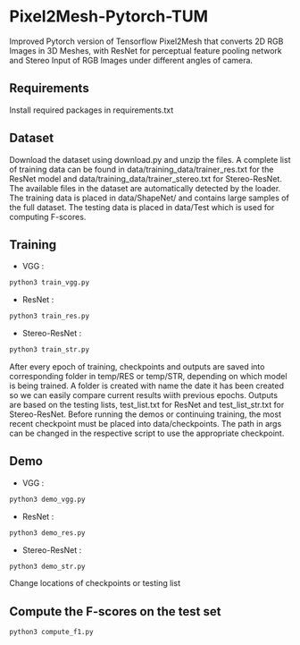 # Pixel2Mesh-Pytorch-TUM
Improved Pytorch version of Tensorflow Pixel2Mesh that converts 2D RGB Images in 3D Meshes, with ResNet for perceptual feature pooling network and Stereo Input of RGB Images under different angles of camera. 
## Requirements
Install required packages in requirements.txt
## Dataset
Download the dataset using download.py and unzip the files.
A complete list of training data can be found in data/training_data/trainer_res.txt for the ResNet model and data/training_data/trainer_stereo.txt for Stereo-ResNet. The available files in the dataset are automatically detected by the loader.
The training data is placed in data/ShapeNet/ and contains large samples of the full dataset.
The testing data is placed in data/Test which is used for computing F-scores.

## Training 
- VGG : 
```python
python3 train_vgg.py
```
- ResNet : 
```python
python3 train_res.py
```
- Stereo-ResNet : 
```python
python3 train_str.py
```
After every epoch of training, checkpoints and outputs are saved into corresponding folder in temp/RES or temp/STR, depending on which model is being trained. A folder is created with name the date it has been created so we can easily compare current results wiith previous epochs.
Outputs are based on the testing lists, test_list.txt for ResNet and test_list_str.txt for Stereo-ResNet.
Before running the demos or continuing training, the most recent checkpoint must be placed into data/checkpoints.
The path in args can be changed in the respective script to use the appropriate checkpoint.

## Demo 
- VGG : 
```python
python3 demo_vgg.py
```
- ResNet : 
```python
python3 demo_res.py
```
- Stereo-ResNet : 
```python
python3 demo_str.py
```
Change locations of checkpoints or testing list 

## Compute the F-scores on the test set 
```python
python3 compute_f1.py
```
